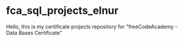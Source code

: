 # fca_sql_projects_elnur

Hello, this is my certificate projects repository for "freeCodeAcademy - Data Bases Certificate"
